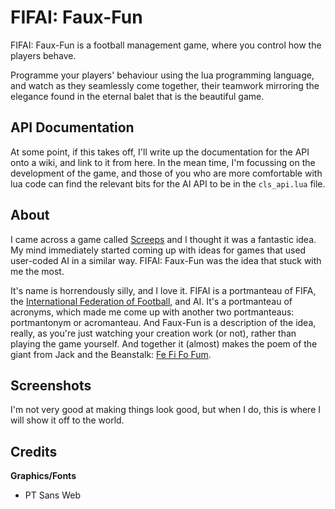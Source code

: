 # FIFAI: Faux-Fun

FIFAI: Faux-Fun is a football management game, where you control how the players
behave.

Programme your players' behaviour using the lua programming language, and watch
as they seamlessly come together, their teamwork mirroring the elegance found in
the eternal balet that is the beautiful game.

## API Documentation

At some point, if this takes off, I'll write up the documentation for the API 
onto a wiki, and link to it from here. In the mean time, I'm focussing on the
development of the game, and those of you who are more comfortable with lua code
can find the relevant bits for the AI API to be in the `cls_api.lua` file.

## About

I came across a game called [Screeps](https://screeps.com) and I thought it was 
a fantastic idea. My mind immediately started coming up with ideas for games 
that used user-coded AI in a similar way. FIFAI: Faux-Fun was the idea that stuck
with me the most.

It's name is horrendously silly, and I love it. FIFAI is a portmanteau of FIFA,
the [International Federation of Football](https://en.wikipedia.org/wiki/FIFA), 
and AI. It's a portmanteau of acronyms, which made me come up with another two
portmanteaus: portmantonym or acromanteau. And Faux-Fun is a description of the
idea, really, as you're just watching your creation work (or not), rather than
playing the game yourself. And together it (almost) makes the poem of the giant
from Jack and the Beanstalk: [Fe Fi Fo Fum](https://en.wikipedia.org/wiki/Fee-fi-fo-fum).

## Screenshots

I'm not very good at making things look good, but when I do, this is where I 
will show it off to the world.

## Credits

**Graphics/Fonts**

  * PT Sans Web


